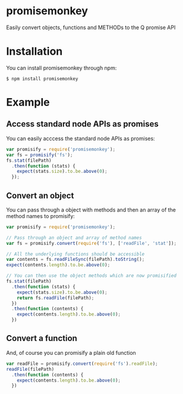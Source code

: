 # promisemonkey

Easily convert objects, functions and METHODs to the Q promise API

# Installation

You can install promisemonkey through npm:
```
$ npm install promisemonkey
```

# Example

## Access standard node APIs as promises

You can easily acccess the standard node APIs as promises:

``` js
var promisify = require('promisemonkey');
var fs = promisify('fs');
fs.stat(filePath)
  .then(function (stats) {
    expect(stats.size).to.be.above(0);
  });
```

## Convert an object

You can pass through a object with methods and then an array of the method
names to promisify:

``` js
var promisify = require('promisemonkey');

// Pass through an object and array of method names
var fs = promisify.convert(require('fs'), ['readFile', 'stat']);

// All the underlying functions should be accessible
var contents = fs.readFileSync(filePath).toString();
expect(contents.length).to.be.above(0);

// You can then use the object methods which are now promisified
fs.stat(filePath)
  .then(function (stats) {
    expect(stats.size).to.be.above(0);
    return fs.readFile(filePath);
  })
  .then(function (contents) {
    expect(contents.length).to.be.above(0);
  })
```

## Convert a function

And, of course you can promisify a plain old function

``` js
var readFile = promisify.convert(require('fs').readFile);
readFile(filePath)
  .then(function (contents) {
    expect(contents.length).to.be.above(0);
  })
```
